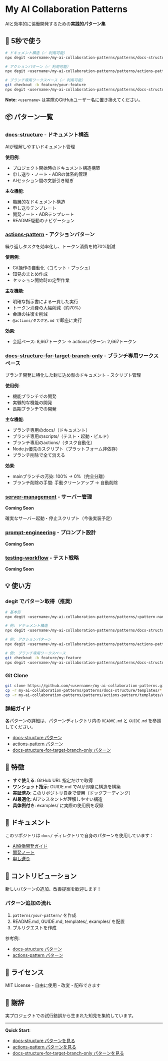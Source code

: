 # My AI Collaboration Patterns

AIと効率的に協働開発するための**実践的パターン集**

## 🚀 5秒で使う

```bash
# ドキュメント構造（✅ 利用可能）
npx degit <username>/my-ai-collaboration-patterns/patterns/docs-structure/templates ./docs

# アクションパターン（✅ 利用可能）
npx degit <username>/my-ai-collaboration-patterns/patterns/actions-pattern/templates/actions ./actions

# ブランチ専用ワークスペース（✅ 利用可能）
git checkout -b feature/your-feature
npx degit <username>/my-ai-collaboration-patterns/patterns/docs-structure-for-target-branch-only/templates .
```

**Note**: `<username>` は実際のGitHubユーザー名に置き換えてください。

## 📦 パターン一覧

### [docs-structure](./patterns/docs-structure/) - ドキュメント構造
AIが理解しやすいドキュメント管理

**使用例**:
- プロジェクト開始時のドキュメント構造構築
- 申し送り・ノート・ADRの体系的管理
- AIセッション間の文脈引き継ぎ

**主な機能**:
- 階層的なドキュメント構造
- 申し送りテンプレート
- 開発ノート・ADRテンプレート
- README駆動のナビゲーション

### [actions-pattern](./patterns/actions-pattern/) - アクションパターン
繰り返しタスクを効率化し、トークン消費を約70%削減

**使用例**:
- Git操作の自動化（コミット・プッシュ）
- 知見のまとめ作成
- セッション開始時の定型作業

**主な機能**:
- 明確な指示書による一貫した実行
- トークン消費の大幅削減（約70%）
- 会話の往復を削減
- `@actions/タスク名.md` で即座に実行

**効果**:
- 会話ベース: 8,667トークン → actionsパターン: 2,667トークン

### [docs-structure-for-target-branch-only](./patterns/docs-structure-for-target-branch-only/) - ブランチ専用ワークスペース
ブランチ開発に特化した封じ込め型のドキュメント・スクリプト管理

**使用例**:
- 機能ブランチでの開発
- 実験的な機能の開発
- 長期ブランチでの開発

**主な機能**:
- ブランチ専用のdocs/（ドキュメント）
- ブランチ専用のscripts/（テスト・起動・ビルド）
- ブランチ専用のactions/（タスク自動化）
- Node.js優先のスクリプト（プラットフォーム非依存）
- ブランチ削除で全て消える

**効果**:
- mainブランチの汚染: 100% → 0%（完全分離）
- ブランチ削除の手間: 手動クリーンアップ → 自動削除

### [server-management](./patterns/server-management/) - サーバー管理
**Coming Soon**

確実なサーバー起動・停止スクリプト（今後実装予定）

### [prompt-engineering](./patterns/prompt-engineering/) - プロンプト設計
**Coming Soon**

### [testing-workflow](./patterns/testing-workflow/) - テスト戦略
**Coming Soon**

## 💡 使い方

### degit でパターン取得（推奨）

```bash
# 基本形
npx degit <username>/my-ai-collaboration-patterns/patterns/<pattern-name>/templates ./target-dir

# 例: ドキュメント構造
npx degit <username>/my-ai-collaboration-patterns/patterns/docs-structure/templates ./docs

# 例: アクションパターン
npx degit <username>/my-ai-collaboration-patterns/patterns/actions-pattern/templates/actions ./actions

# 例: ブランチ専用ワークスペース
git checkout -b feature/my-feature
npx degit <username>/my-ai-collaboration-patterns/patterns/docs-structure-for-target-branch-only/templates .
```

### Git Clone

```bash
git clone https://github.com/<username>/my-ai-collaboration-patterns.git
cp -r my-ai-collaboration-patterns/patterns/docs-structure/templates/* ./docs/
cp -r my-ai-collaboration-patterns/patterns/actions-pattern/templates/actions ./
```

### 詳細ガイド

各パターンの詳細は、パターンディレクトリ内の `README.md` と `GUIDE.md` を参照してください。

- [docs-structure パターン](./patterns/docs-structure/README.md)
- [actions-pattern パターン](./patterns/actions-pattern/README.md)
- [docs-structure-for-target-branch-only パターン](./patterns/docs-structure-for-target-branch-only/README.md)

## 🎯 特徴

- **すぐ使える**: GitHub URL 指定だけで取得
- **ワンショット指示**: GUIDE.md でAIが即座に構造を構築
- **実証済み**: このリポジトリ自身で使用（ドッグフーディング）
- **AI最適化**: AIアシスタントが理解しやすい構造
- **具体例付き**: examples/ に実際の使用例を収録

## 📖 ドキュメント

このリポジトリは `docs/` ディレクトリで自身のパターンを使用しています：

- [AI協働開発ガイド](./docs/ai-collaboration/AI_COLLABORATION_GUIDE.md)
- [開発ノート](./docs/notes/)
- [申し送り](./docs/letter/)

## 🤝 コントリビューション

新しいパターンの追加、改善提案を歓迎します！

### パターン追加の流れ
1. `patterns/your-pattern/` を作成
2. README.md, GUIDE.md, templates/, examples/ を配置
3. プルリクエストを作成

参考例:
- [docs-structure パターン](./patterns/docs-structure/)
- [actions-pattern パターン](./patterns/actions-pattern/)

## 📄 ライセンス

MIT License - 自由に使用・改変・配布できます

## 🙏 謝辞

実プロジェクトでの試行錯誤から生まれた知見を集約しています。

---

**Quick Start**:
- [docs-structure パターンを見る](./patterns/docs-structure/)
- [actions-pattern パターンを見る](./patterns/actions-pattern/)
- [docs-structure-for-target-branch-only パターンを見る](./patterns/docs-structure-for-target-branch-only/)
